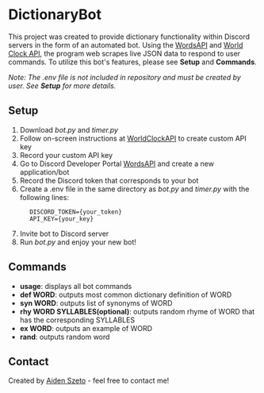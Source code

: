 # DictionaryBot
This project was created to provide dictionary functionality within Discord servers in the form of an automated bot. Using the [WordsAPI](https://www.wordsapi.com/) and [World Clock API](http://worldclockapi.com/), the program web scrapes live JSON data to respond to user commands. To utilize this bot's features, please see **Setup** and **Commands**.

*Note: The .env file is not included in repository and must be created by user. See **Setup** for more details.*
## Setup
1. Download *bot.py* and *timer.py*
2. Follow on-screen instructions at [WorldClockAPI](http://worldclockapi.com/) to create custom API key
3. Record your custom API key
4. Go to Discord Developer Portal [WordsAPI](https://discord.com/developers/applications) and create a new application/bot
5. Record the Discord token that corresponds to your bot
6. Create a .env file in the same directory as *bot.py* and *timer.py* with the following lines: 
```
      DISCORD_TOKEN={your_token}
      API_KEY={your_key}
```      
7. Invite bot to Discord server
8. Run *bot.py* and enjoy your new bot!
## Commands
- **usage**: displays all bot commands 
- **def WORD**: outputs most common dictionary definition of WORD
- **syn WORD**: outputs list of synonyms of WORD
- **rhy WORD SYLLABLES(optional)**: outputs random rhyme of WORD that has the corresponding SYLLABLES
- **ex WORD**: outputs an example of WORD
- **rand**: outputs random word
## Contact
Created by [Aiden Szeto](https://www.linkedin.com/in/aidenszeto/) - feel free to contact me!
